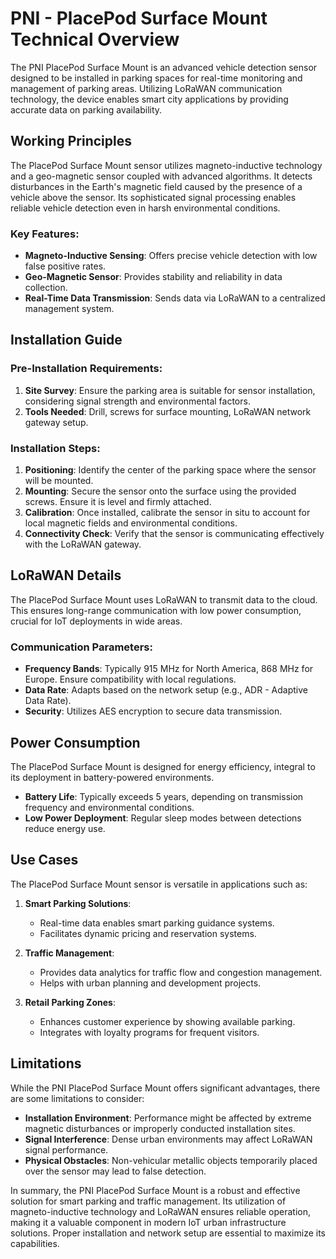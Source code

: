 # PNI - PlacePod Surface Mount Technical Overview

The PNI PlacePod Surface Mount is an advanced vehicle detection sensor designed to be installed in parking spaces for real-time monitoring and management of parking areas. Utilizing LoRaWAN communication technology, the device enables smart city applications by providing accurate data on parking availability.

## Working Principles

The PlacePod Surface Mount sensor utilizes magneto-inductive technology and a geo-magnetic sensor coupled with advanced algorithms. It detects disturbances in the Earth's magnetic field caused by the presence of a vehicle above the sensor. Its sophisticated signal processing enables reliable vehicle detection even in harsh environmental conditions.

### Key Features:
- **Magneto-Inductive Sensing**: Offers precise vehicle detection with low false positive rates.
- **Geo-Magnetic Sensor**: Provides stability and reliability in data collection.
- **Real-Time Data Transmission**: Sends data via LoRaWAN to a centralized management system.

## Installation Guide

### Pre-Installation Requirements:
1. **Site Survey**: Ensure the parking area is suitable for sensor installation, considering signal strength and environmental factors.
2. **Tools Needed**: Drill, screws for surface mounting, LoRaWAN network gateway setup.

### Installation Steps:
1. **Positioning**: Identify the center of the parking space where the sensor will be mounted.
2. **Mounting**: Secure the sensor onto the surface using the provided screws. Ensure it is level and firmly attached.
3. **Calibration**: Once installed, calibrate the sensor in situ to account for local magnetic fields and environmental conditions.
4. **Connectivity Check**: Verify that the sensor is communicating effectively with the LoRaWAN gateway.

## LoRaWAN Details

The PlacePod Surface Mount uses LoRaWAN to transmit data to the cloud. This ensures long-range communication with low power consumption, crucial for IoT deployments in wide areas.

### Communication Parameters:
- **Frequency Bands**: Typically 915 MHz for North America, 868 MHz for Europe. Ensure compatibility with local regulations.
- **Data Rate**: Adapts based on the network setup (e.g., ADR - Adaptive Data Rate).
- **Security**: Utilizes AES encryption to secure data transmission.

## Power Consumption

The PlacePod Surface Mount is designed for energy efficiency, integral to its deployment in battery-powered environments.

- **Battery Life**: Typically exceeds 5 years, depending on transmission frequency and environmental conditions.
- **Low Power Deployment**: Regular sleep modes between detections reduce energy use.

## Use Cases

The PlacePod Surface Mount sensor is versatile in applications such as:

1. **Smart Parking Solutions**:
   - Real-time data enables smart parking guidance systems.
   - Facilitates dynamic pricing and reservation systems.

2. **Traffic Management**:
   - Provides data analytics for traffic flow and congestion management.
   - Helps with urban planning and development projects.

3. **Retail Parking Zones**:
   - Enhances customer experience by showing available parking.
   - Integrates with loyalty programs for frequent visitors.

## Limitations

While the PNI PlacePod Surface Mount offers significant advantages, there are some limitations to consider:

- **Installation Environment**: Performance might be affected by extreme magnetic disturbances or improperly conducted installation sites.
- **Signal Interference**: Dense urban environments may affect LoRaWAN signal performance.
- **Physical Obstacles**: Non-vehicular metallic objects temporarily placed over the sensor may lead to false detection.

In summary, the PNI PlacePod Surface Mount is a robust and effective solution for smart parking and traffic management. Its utilization of magneto-inductive technology and LoRaWAN ensures reliable operation, making it a valuable component in modern IoT urban infrastructure solutions. Proper installation and network setup are essential to maximize its capabilities.